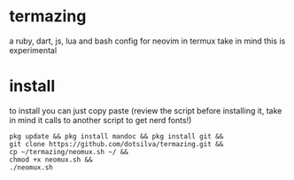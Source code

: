 # termazing
a ruby, dart, js, lua and bash config for neovim in termux
take in mind this is experimental

# install
to install you can just copy paste (review the script before installing it, take in mind it calls to another script to get nerd fonts!)

```
pkg update && pkg install mandoc && pkg install git &&
git clone https://github.com/dotsilva/termazing.git &&
cp ~/termazing/neomux.sh ~/ &&
chmod +x neomux.sh &&
./neomux.sh
```
